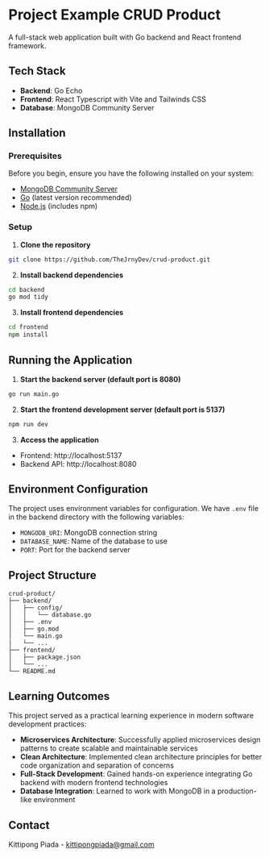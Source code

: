 # Project Example CRUD Product

A full-stack web application built with Go backend and React frontend framework.

## Tech Stack

- **Backend**: Go Echo
- **Frontend**: React Typescript with Vite and Tailwinds CSS
- **Database**: MongoDB Community Server

## Installation

### Prerequisites

Before you begin, ensure you have the following installed on your system:

- [MongoDB Community Server](https://www.mongodb.com/try/download/community)
- [Go](https://golang.org/dl/) (latest version recommended)
- [Node.js](https://nodejs.org/) (includes npm)

### Setup

1. **Clone the repository**
```bash
git clone https://github.com/TheJrnyDev/crud-product.git
```

2. **Install backend dependencies**
```bash
cd backend
go mod tidy
```

3. **Install frontend dependencies**
```bash
cd frontend
npm install
```

## Running the Application

1. **Start the backend server (default port is 8080)**
```bash
go run main.go
```

2. **Start the frontend development server (default port is 5137)**
```bash
npm run dev
```

3. **Access the application**
- Frontend: http://localhost:5137
- Backend API: http://localhost:8080

## Environment Configuration

The project uses environment variables for configuration. We have `.env` file in the backend directory with the following variables:

- `MONGODB_URI`: MongoDB connection string
- `DATABASE_NAME`: Name of the database to use
- `PORT`: Port for the backend server

## Project Structure

```
crud-product/
├── backend/
│   ├── config/
│   │   └── database.go
│   ├── .env
│   ├── go.mod
│   └── main.go
|   └── ...
├── frontend/
│   ├── package.json
│   └── ...
└── README.md
```

## Learning Outcomes

This project served as a practical learning experience in modern software development practices:

- **Microservices Architecture**: Successfully applied microservices design patterns to create scalable and maintainable services
- **Clean Architecture**: Implemented clean architecture principles for better code organization and separation of concerns
- **Full-Stack Development**: Gained hands-on experience integrating Go backend with modern frontend technologies
- **Database Integration**: Learned to work with MongoDB in a production-like environment

## Contact

Kittipong Piada - kittipongpiada@gmail.com
